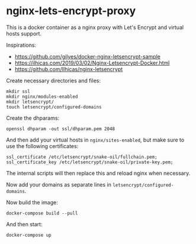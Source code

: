 # nginx-lets-encrypt-proxy

This is a docker container as a nginx proxy with Let's Encrypt and virtual hosts support.

Inspirations:

* https://github.com/gilyes/docker-nginx-letsencrypt-sample
* https://ilhicas.com/2019/03/02/Nginx-Letsencrypt-Docker.html
* https://github.com/Ilhicas/nginx-letsencrypt


Create necessary directories and files:

    mkdir ssl
    mkdir nginx/modules-enabled
    mkdir letsencrypt/
    touch letsencrypt/configured-domains


Create the dhparams:
    
    openssl dhparam -out ssl/dhparam.pem 2048


And then add your virtual hosts in `nginx/sites-enabled`, but make sure to use the following certificates:

    ssl_certificate /etc/letsencrypt/snake-oil/fullchain.pem;
    ssl_certificate_key /etc/letsencrypt/snake-oil/private-key.pem;

The internal scripts will then replace this and reload nginx when necessary.

Now add your domains as separate lines in `letsencrypt/configured-domains`.

Now build the image:

    docker-compose build --pull

And then start:

    docker-compose up
